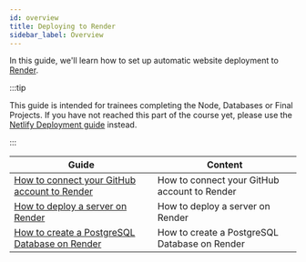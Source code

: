 ```yaml
---
id: overview
title: Deploying to Render
sidebar_label: Overview
---
```


In this guide, we'll learn how to set up automatic website deployment to [Render](https://render.com/).

:::tip

This guide is intended for trainees completing the Node, Databases or Final Projects. If you have not reached this part of the course yet, please use the [Netlify Deployment guide](../deployment-netlify/index.md) instead.

:::

| Guide                                                                     | Content                                       |
| ------------------------------------------------------------------------- | --------------------------------------------- |
| [How to connect your GitHub account to Render](./connecting-github)       | How to connect your GitHub account to Render  |
| [How to deploy a server on Render](./deploying-server)                    | How to deploy a server on Render              |
| [How to create a PostgreSQL Database on Render](./creating-a-postgres-db) | How to create a PostgreSQL Database on Render |
